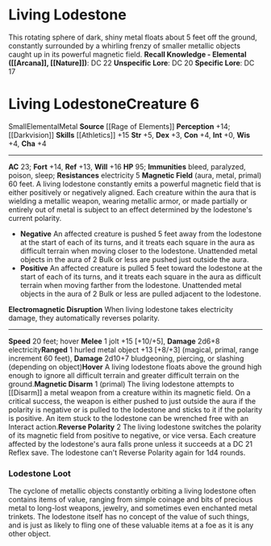 ﻿---
ac: '23'
alignment: null
all_resistance: null
burrow_speed: null
charisma: '+4'
climb_speed: null
constitution: '+4'
creature_ability:
- Electromagnetic Disruption
- Hover
- Magnetic Disarm
- Magnetic Field
- Negative
- Positive
- Reverse
- Polarity
creature_family: '[[DATABASE/monsterfamily/Elemental, Metal|Elemental, Metal]]'
description: 'This rotating sphere of dark, shiny metal floats about 5 feet off the
  ground, constantly surrounded by a whirling frenzy of smaller metallic objects caught
  up in its powerful magnetic field.<br/><br/><b><u>Recall Knowledge - Elemental</u>
  ( [[DATABASE/skill/Arcana|Arcana]] , [[DATABASE/skill/Nature|Nature]] )</b>: DC
  22<br/><b><u>Unspecific Lore</u></b>: DC 20<br/><b><u>Specific Lore</u></b>: DC
  17'
dexterity: '+3'
element: Metal
fly_speed: null
fortitude: '+14'
hardness: null
hp: '95'
id: '2649'
immunity:
- bleed
- paralyzed
- poison
- sleep
intelligence: '+0'
land_speed: '20'
language: null
level: '6'
max_speed: '20'
name: Living Lodestone
perception: '+14'
rarity: Common
reflex: '+13'
resistance:
- electricity 5
rus_type_level: null
school: null
sense:
- '[[DATABASE/monsterability/Darkvision|darkvision]]'
size: Small
skill:
- '[[DATABASE/skill/Athletics|Athletics]] +15'
source: '[[DATABASE/source/Rage of Elements|Rage of Elements]]'
speed:
- 20 feet; hover
spell: null
strength: '+5'
strength_req: '5'
strongest_save:
- Will
swim_speed: null
trait:
- '[[DATABASE/trait/Elemental|Elemental]]'
- '[[DATABASE/trait/Metal|Metal]]'
type: Creature
vision: Darkvision
weakest_save:
- Reflex
weakness: null
will: '+16'
wisdom: '+4'

---
# Living Lodestone

This rotating sphere of dark, shiny metal floats about 5 feet off the ground, constantly surrounded by a whirling frenzy of smaller metallic objects caught up in its powerful magnetic field.
**Recall Knowledge - Elemental ([[Arcana]], [[Nature]])**: DC 22
**Unspecific Lore**: DC 20
**Specific Lore**: DC 17

# Living Lodestone<span class="item-type">Creature 6</span>

<span class="trait-size item-trait">Small</span><span class="item-trait">Elemental</span><span class="item-trait">Metal</span>
**Source** [[Rage of Elements]]
**Perception** +14; [[Darkvision]]
**Skills** [[Athletics]] +15
**Str** +5, **Dex** +3, **Con** +4, **Int** +0, **Wis** +4, **Cha** +4

---
**AC** 23; **Fort** +14, **Ref** +13, **Will** +16
**HP** 95; **Immunities** bleed, paralyzed, poison, sleep; **Resistances** electricity 5
<span class="in-box-ability">**Magnetic Field** (aura, metal, primal) 60 feet. A living lodestone constantly emits a powerful magnetic field that is either positively or negatively aligned. Each creature within the aura that is wielding a metallic weapon, wearing metallic armor, or made partially or entirely out of metal is subject to an effect determined by the lodestone's current polarity.

* **Negative** An affected creature is pushed 5 feet away from the lodestone at the start of each of its turns, and it treats each square in the aura as difficult terrain when moving closer to the lodestone. Unattended metal objects in the aura of 2 Bulk or less are pushed just outside the aura.
* **Positive** An affected creature is pulled 5 feet toward the lodestone at the start of each of its turns, and it treats each square in the aura as difficult terrain when moving farther from the lodestone. Unattended metal objects in the aura of 2 Bulk or less are pulled adjacent to the lodestone.

</span><span class="in-box-ability">**Electromagnetic Disruption** When living lodestone takes electricity damage, they automatically reverses polarity.</span>

---
**Speed** 20 feet; hover
<span class="in-box-ability">**Melee** <span class="action-icon">1</span> jolt +15 [+10/+5], **Damage** 2d6+8 electricity</span><span class="in-box-ability">**Ranged** <span class="action-icon">1</span> hurled metal object +13 [+8/+3] (magical, primal, range increment 60 feet), **Damage** 2d10+7 bludgeoning, piercing, or slashing (depending on object)</span><span class="in-box-ability">**Hover** A living lodestone floats above the ground high enough to ignore all difficult terrain and greater difficult terrain on the ground.</span><span class="in-box-ability">**Magnetic Disarm** <span class="action-icon">1</span> (primal) The living lodestone attempts to [[Disarm]] a metal weapon from a creature within its magnetic field. On a critical success, the weapon is either pushed to just outside the aura if the polarity is negative or is pulled to the lodestone and sticks to it if the polarity is positive. An item stuck to the lodestone can be wrenched free with an Interact action.</span><span class="in-box-ability">**Reverse Polarity** <span class="action-icon">2</span> The living lodestone switches the polarity of its magnetic field from positive to negative, or vice versa. Each creature affected by the lodestone's aura falls prone unless it succeeds at a DC 21 Reflex save. The lodestone can't Reverse Polarity again for 1d4 rounds.</span>

###  Lodestone Loot

The cyclone of metallic objects constantly orbiting a living lodestone often contains items of value, ranging from simple coinage and bits of precious metal to long-lost weapons, jewelry, and sometimes even enchanted metal trinkets. The lodestone itself has no concept of the value of such things, and is just as likely to fling one of these valuable items at a foe as it is any other object.
